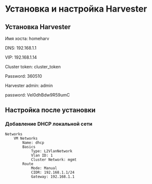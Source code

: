 # Установка и настройка Harvester

## Установка Harvester

Имя хоста: homeharv

DNS: 192.168.1.1

VIP: 192.168.1.14

Cluster token: cluster_token

Password: 360510

Harvester admin: admin

password: VeI0dhBdw9R59umC

## Настройка после установки

### Добавление DHCP локальной сети

	Networks
		VM Networks
			Name: dhcp
			Basics
				Type: L2VlanNetwork
				Vlan ID: 1
				Cluster Network: mgmt
			Route
				Mode: Manual
				CIDR: 192.168.1.1/24
				Gateway: 192.168.1.1